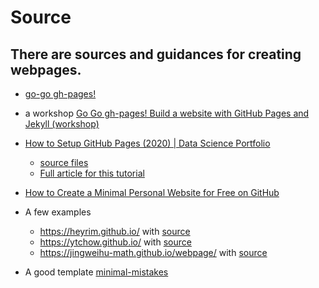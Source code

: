 # Source
## There are sources and guidances for creating webpages.

* [go-go gh-pages!](https://evanwill.github.io/go-go-ghpages/4-jekyll-advanced.html)

* a workshop [Go Go gh-pages! Build a website with GitHub Pages and Jekyll (workshop)](https://youtu.be/SWVjQsvQocA)

* [How to Setup GitHub Pages (2020) | Data Science Portfolio](https://youtu.be/qWrcgHwSG8M)
  * [source files](https://github.com/dataoptimal/dataoptimal.github.io)
  * [Full article for this tutorial](https://www.youtube.com/redirect?event=video_description&v=qWrcgHwSG8M&redir_token=QUFFLUhqbnkyNFd5LVlSajY3LWNHNmQ2SWk3a0dxMk1QZ3xBQ3Jtc0trZTdDa1pDb1pFTlJjeVFtQ0l6dG1kVWNKVmVqLUkwdFhEMXJjSG1DTGdRYjVtN2I5Z1E1OFU0cDNjYm1KR0pCcVAwbUlZREczNEdJbEs5ZWtIUWdSbUpnRC1IcDJDMVVONjlEUF9PT1JGTURadVA0RQ%3D%3D&q=https%3A%2F%2Fwww.dataoptimal.com%2Fgithub-data-science-portfolio%2F)

* [How to Create a Minimal Personal Website for Free on GitHub](https://georgecushen.com/create-your-website-with-hugo/)

* A few examples 
  * https://heyrim.github.io/ with [source](https://github.com/heyrim/heyrim.github.io)
  * https://ytchow.github.io/ with [source](https://github.com/ytchow/ytchow.github.io)
  * https://jingweihu-math.github.io/webpage/ with [source](https://github.com/JingweiHu-Math/webpage)
  
* A good template [minimal-mistakes](https://github.com/mmistakes/minimal-mistakes)
